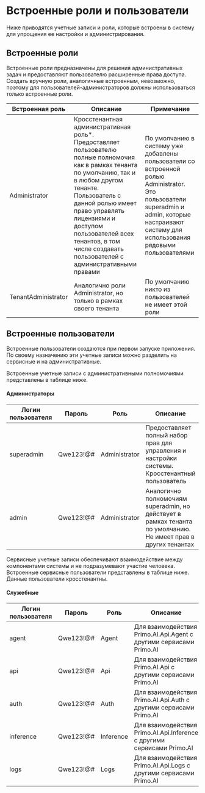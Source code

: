 # Встроенные роли и пользователи

Ниже приводятся учетные записи и роли, которые встроены в систему для упрощения ее настройки и администрирования. 


## Встроенные роли

Встроенные роли предназначены для решения административных задач и предоставляют пользователю расширенные права доступа. Создать вручную роли, аналогичные встроенным, невозможно, поэтому для пользователей-администраторов должны использоваться только встроенные роли. 

| Встроенная роль       | Описание                                         |  Примечание |
| --------------------- | ------------------------------------------------ | ------------ | 
| Administrator         | Кросстенантная административная роль\*. Предоставляет пользователю полные полномочия как в рамках тенанта по умолчанию, так и в любом другом тенанте. Пользователь с данной ролью имеет право управлять лицензиями и доступом пользователей всех тенантов, в том числе создавать пользователей с административными правами | По умолчанию в систему уже добавлены пользователи со встроенной ролью Administrator. Это пользователи superadmin и admin, которые настраивают систему для использования рядовыми пользователями |
| TenantAdministrator   | Аналогично роли Administrator, но только в рамках своего тенанта | По умолчанию никто из пользователей не имеет этой роли |


## Встроенные пользователи

Встроенные пользователи создаются при первом запуске приложения. По своему назначению эти учетные записи можно разделить на сервисные и на административные.

Встроенные учетные записи с административными полномочиями представлены в таблице ниже.

#### Администраторы

| Логин пользователя      | Пароль            | Роль               | Описание                                         |  
| ----------------------- | ----------------- | ------------------ | ----------------------------- |
| superadmin              | Qwe123!@#         | Administrator      | Предоставляет полный набор прав для управления и настройки системы. Кросстенантный пользователь  |
| admin                   | Qwe123!@#         | Administrator      | Аналогично полномочиям superadmin, но действует в рамках тенанта по умолчанию. Не имеет прав в других тенантах |

Сервисные учетные записи обеспечивают взаимодействие между компонентами системы и не подразумевают участие человека. Встроенные сервисные пользователи представлены в таблице ниже. Данные пользователи кросстенантны.

#### Служебные

| Логин пользователя      | Пароль            | Роль               | Описание                                                           |  
| ----------------------- | ----------------- | ------------------ | ------------------------------------------------------------------ |
| agent                   | Qwe123!@#         | Agent              | Для взаимодействия Primo.AI.Api.Agent с другими сервисами Primo.AI |
| api                     | Qwe123!@#         | Api                | Для взаимодействия Primo.AI.Api с другими сервисами Primo.AI       |
| auth                    | Qwe123!@#         | Auth               | Для взаимодействия Primo.AI.Api.Auth с другими сервисами Primo.AI  |
| inference               | Qwe123!@#         | Inference          | Для взаимодействия Primo.AI.Api.Inference с другими сервисами Primo.AI |
| logs                    | Qwe123!@#         | Logs               | Для взаимодействия Primo.AI.Api.Logs с другими сервисами Primo.AI |




